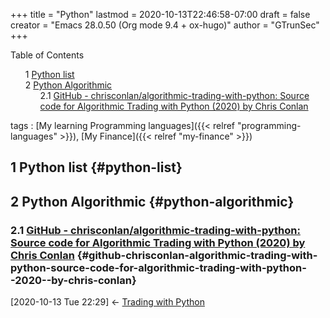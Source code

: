 +++
title = "Python"
lastmod = 2020-10-13T22:46:58-07:00
draft = false
creator = "Emacs 28.0.50 (Org mode 9.4 + ox-hugo)"
author = "GTrunSec"
+++

<style>
  .ox-hugo-toc ul {
    list-style: none;
  }
</style>
<div class="ox-hugo-toc toc">
<div></div>

<div class="heading">Table of Contents</div>

- <span class="section-num">1</span> [Python list](#python-list)
- <span class="section-num">2</span> [Python Algorithmic](#python-algorithmic)
    - <span class="section-num">2.1</span> [GitHub - chrisconlan/algorithmic-trading-with-python: Source code for Algorithmic Trading with Python (2020) by Chris Conlan](#github-chrisconlan-algorithmic-trading-with-python-source-code-for-algorithmic-trading-with-python--2020--by-chris-conlan)

</div>
<!--endtoc-->

tags
: [My learning Programming languages]({{< relref "programming-languages" >}}), [My Finance]({{< relref "my-finance" >}})


## <span class="section-num">1</span> Python list {#python-list}


## <span class="section-num">2</span> Python Algorithmic {#python-algorithmic}


### <span class="section-num">2.1</span> [GitHub - chrisconlan/algorithmic-trading-with-python: Source code for Algorithmic Trading with Python (2020) by Chris Conlan](https://github.com/chrisconlan/algorithmic-trading-with-python) {#github-chrisconlan-algorithmic-trading-with-python-source-code-for-algorithmic-trading-with-python--2020--by-chris-conlan}

<span class="timestamp-wrapper"><span class="timestamp">[2020-10-13 Tue 22:29] </span></span> <- [Trading with Python](my-finance.md)
